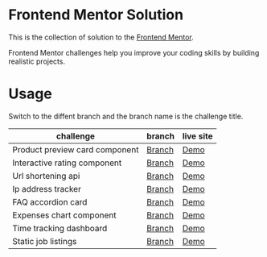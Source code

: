 # Frontend Mentor Solution

This is the collection of solution to the [Frontend Mentor](https://www.frontendmentor.io/home). 

Frontend Mentor challenges help you improve your coding skills by building realistic projects. 

# Usage

Switch to the diffent branch and the branch name is the challenge title. 

| challenge | branch | live site |
|  ----  | ----  | ---- |
| Product preview card component | [Branch](https://github.com/Jim876633/frontend-mentor-solution/tree/product-preview-card-component) | [Demo](https://jim-product-preview-card-component.netlify.app/) |
| Interactive rating component | [Branch](https://github.com/Jim876633/frontend-mentor-solution/tree/interactive-rating-component) | [Demo](https://jim-interative-rating-component.netlify.app/) |
| Url shortening api | [Branch](https://github.com/Jim876633/frontend-mentor-solution/tree/url-shortening-api-master) | [Demo](https://jim-url-shortening-api-master.netlify.app/) |
| Ip address tracker | [Branch](https://github.com/Jim876633/frontend-mentor-solution/tree/ip-address-tracker-master) | [Demo](https://jim-ip-address-tracker-master.netlify.app/) |
| FAQ accordion card | [Branch](https://github.com/Jim876633/frontend-mentor-solution/tree/faq-accordion-card-main) | [Demo](https://jim-faq-accordion-card-main.netlify.app/) |
| Expenses chart component | [Branch](https://github.com/Jim876633/frontend-mentor-solution/tree/expenses-chart-component-main) | [Demo](https://jim-expenses-chart-component-main.netlify.app/) |
| Time tracking dashboard | [Branch](https://github.com/Jim876633/frontend-mentor-solution/tree/time-tracking-dashboard-main) | [Demo](https://jim-time-tracking-dashboard.netlify.app/) |
| Static job listings | [Branch](https://github.com/Jim876633/frontend-mentor-solution/tree/static-job-listings-master) | [Demo](https://jim-static-job-listings.netlify.app/) |







